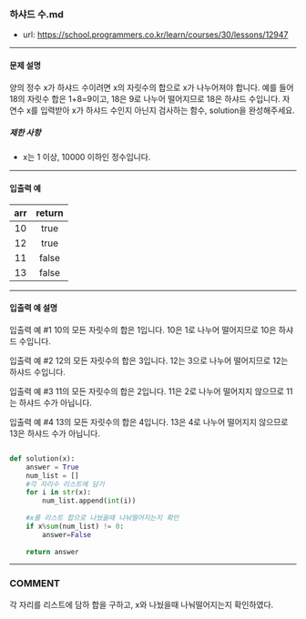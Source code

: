 ### 하샤드 수.md

 - url: https://school.programmers.co.kr/learn/courses/30/lessons/12947
 
 --------
 
#### 문제 설명
양의 정수 x가 하샤드 수이려면 x의 자릿수의 합으로 x가 나누어져야 합니다. 예를 들어 18의 자릿수 합은 1+8=9이고, 18은 9로 나누어 떨어지므로 18은 하샤드 수입니다. 자연수 x를 입력받아 x가 하샤드 수인지 아닌지 검사하는 함수, solution을 완성해주세요.

##### 제한 사항
 - x는 1 이상, 10000 이하인 정수입니다.
 
--------
 
#### 입출력 예
|arr|return|
|:---:|:---:|
|10|true|
|12|true|
|11|false|
|13|false|
 
--------

#### 입출력 예 설명
입출력 예 #1
10의 모든 자릿수의 합은 1입니다. 10은 1로 나누어 떨어지므로 10은 하샤드 수입니다.

입출력 예 #2
12의 모든 자릿수의 합은 3입니다. 12는 3으로 나누어 떨어지므로 12는 하샤드 수입니다.

입출력 예 #3
11의 모든 자릿수의 합은 2입니다. 11은 2로 나누어 떨어지지 않으므로 11는 하샤드 수가 아닙니다.

입출력 예 #4
13의 모든 자릿수의 합은 4입니다. 13은 4로 나누어 떨어지지 않으므로 13은 하샤드 수가 아닙니다.

```python

def solution(x):
    answer = True
    num_list = []
    #각 자리수 리스트에 담기
    for i in str(x):
        num_list.append(int(i))
    
    #x를 리스트 합으로 나눴을때 나눠떨어지는지 확인
    if x%sum(num_list) != 0:
        answer=False
    
    return answer

```

------
### COMMENT
각 자리를 리스트에 담하 합을 구하고, x와 나눴을때 나눠떨어지는지 확인하였다.


